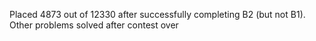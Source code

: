 Placed 4873 out of 12330 after successfully completing B2 (but not B1). Other problems solved after contest over
